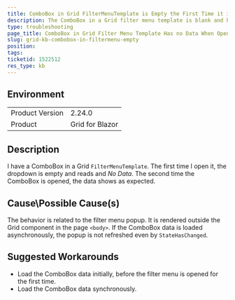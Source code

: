```yaml
---
title: ComboBox in Grid FilterMenuTemplate is Empty the First Time it is Opened
description: The ComboBox in a Grid filter menu template is blank and has no data when opened for the first time.
type: troubleshooting
page_title: ComboBox in Grid Filter Menu Template Has no Data When Opened the First Time
slug: grid-kb-combobox-in-filtermenu-empty
position: 
tags: 
ticketid: 1522512
res_type: kb
---
```


## Environment
<table>
	<tbody>
		<tr>
			<td>Product Version</td>
			<td>2.24.0</td>
		</tr>
		<tr>
			<td>Product</td>
			<td>Grid for Blazor</td>
		</tr>
	</tbody>
</table>


## Description
I have a ComboBox in a Grid `FilterMenuTemplate`. The first time I open it, the dropdown is empty and reads and *No Data*. The second time the ComboBox is opened, the data shows as expected.

## Cause\Possible Cause(s)
The behavior is related to the filter menu popup. It is rendered outside the Grid component in the page `<body>`. If the ComboBox data is loaded asynchronously, the popup is not refreshed even by `StateHasChanged`.

## Suggested Workarounds
* Load the ComboBox data initially, before the filter menu is opened for the first time.
* Load the ComboBox data synchronously.
